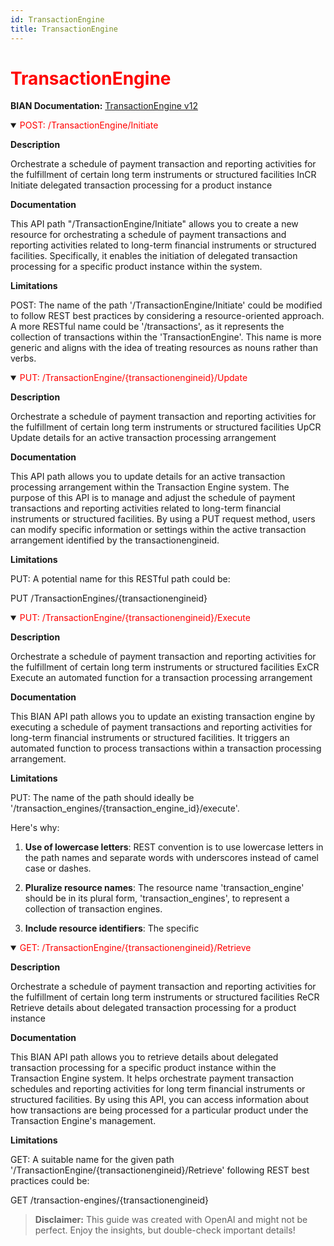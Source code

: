 ```yaml
---
id: TransactionEngine
title: TransactionEngine
---
```


<h1 style='color:red;'>TransactionEngine</h1>

**BIAN Documentation:** [TransactionEngine v12](https://app.swaggerhub.com/apis/BIAN-3/TransactionEngine/12.0.0)

<details open>
  <summary><span style='color:red;'>POST: /TransactionEngine/Initiate</span></summary>

  **Description**

  Orchestrate a schedule of payment transaction and reporting activities for the fulfillment of certain long term instruments or structured facilities InCR Initiate delegated transaction processing for a product instance

  **Documentation**

  This API path "/TransactionEngine/Initiate" allows you to create a new resource for orchestrating a schedule of payment transactions and reporting activities related to long-term financial instruments or structured facilities. Specifically, it enables the initiation of delegated transaction processing for a specific product instance within the system.

  **Limitations**

  POST: The name of the path '/TransactionEngine/Initiate' could be modified to follow REST best practices by considering a resource-oriented approach. A more RESTful name could be '/transactions', as it represents the collection of transactions within the 'TransactionEngine'. This name is more generic and aligns with the idea of treating resources as nouns rather than verbs.

</details>

<details open>
  <summary><span style='color:red;'>PUT: /TransactionEngine/{transactionengineid}/Update</span></summary>

  **Description**

  Orchestrate a schedule of payment transaction and reporting activities for the fulfillment of certain long term instruments or structured facilities UpCR Update details for an active transaction processing arrangement

  **Documentation**

  This API path allows you to update details for an active transaction processing arrangement within the Transaction Engine system. The purpose of this API is to manage and adjust the schedule of payment transactions and reporting activities related to long-term financial instruments or structured facilities. By using a PUT request method, users can modify specific information or settings within the active transaction arrangement identified by the transactionengineid.

  **Limitations**

  PUT: A potential name for this RESTful path could be:

PUT /TransactionEngines/{transactionengineid}

</details>

<details open>
  <summary><span style='color:red;'>PUT: /TransactionEngine/{transactionengineid}/Execute</span></summary>

  **Description**

  Orchestrate a schedule of payment transaction and reporting activities for the fulfillment of certain long term instruments or structured facilities ExCR Execute an automated function for a transaction processing arrangement

  **Documentation**

  This BIAN API path allows you to update an existing transaction engine by executing a schedule of payment transactions and reporting activities for long-term financial instruments or structured facilities. It triggers an automated function to process transactions within a transaction processing arrangement.

  **Limitations**

  PUT: The name of the path should ideally be '/transaction_engines/{transaction_engine_id}/execute'. 

Here's why:

1. **Use of lowercase letters**: REST convention is to use lowercase letters in the path names and separate words with underscores instead of camel case or dashes.

2. **Pluralize resource names**: The resource name 'transaction_engine' should be in its plural form, 'transaction_engines', to represent a collection of transaction engines.

3. **Include resource identifiers**: The specific

</details>

<details open>
  <summary><span style='color:red;'>GET: /TransactionEngine/{transactionengineid}/Retrieve</span></summary>

  **Description**

  Orchestrate a schedule of payment transaction and reporting activities for the fulfillment of certain long term instruments or structured facilities ReCR Retrieve details about delegated transaction processing for a product instance

  **Documentation**

  This BIAN API path allows you to retrieve details about delegated transaction processing for a specific product instance within the Transaction Engine system. It helps orchestrate payment transaction schedules and reporting activities for long term financial instruments or structured facilities. By using this API, you can access information about how transactions are being processed for a particular product under the Transaction Engine's management.

  **Limitations**

  GET: A suitable name for the given path '/TransactionEngine/{transactionengineid}/Retrieve' following REST best practices could be:

GET /transaction-engines/{transactionengineid}

</details>

> **Disclaimer:** This guide was created with OpenAI and might not be perfect. Enjoy the insights, but double-check important details!
